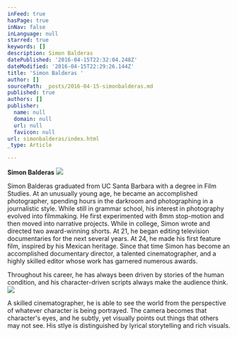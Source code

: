 ```yaml
---
inFeed: true
hasPage: true
inNav: false
inLanguage: null
starred: true
keywords: []
description: Simon Balderas
datePublished: '2016-04-15T22:32:04.248Z'
dateModified: '2016-04-15T22:29:26.144Z'
title: 'Simon Balderas '
author: []
sourcePath: _posts/2016-04-15-simonbalderas.md
published: true
authors: []
publisher:
  name: null
  domain: null
  url: null
  favicon: null
url: simonbalderas/index.html
_type: Article

---
```

**Simon Balderas**
![](https://the-grid-user-content.s3-us-west-2.amazonaws.com/25f31239-2b83-4a75-860a-23fd3640aad5.jpg)

Simon Balderas graduated from UC Santa Barbara with a degree in Film Studies.  At an unusually young age, he became an accomplished photographer, spending  hours in the darkroom and photographing in a journalistic style.   While still in grammar school, his interest in photography  evolved into filmmaking.  He first experimented with 8mm stop-motion and then moved into narrative projects. While in college, Simon wrote and directed two award-winning shorts. At 21, he began editing television documentaries for the next several years. At 24, he made his first feature film, inspired by his Mexican heritage.  Since that time Simon has become an accomplished documentary director, a talented cinematographer, and a highly skilled editor whose work has garnered numerous awards.

Throughout his career, he has always been driven by stories of the human condition, and his character-driven scripts always make the audience think. ![](https://the-grid-user-content.s3-us-west-2.amazonaws.com/92913718-32a3-463f-b6c3-a1aa5b338547.jpg)

A skilled cinematographer, he is able to see the world from the perspective of whatever character is being portrayed.  The camera becomes that character's eyes,  and he subtly, yet visually points out things that others may not see. His stlye is distinguished by lyrical storytelling and rich visuals.